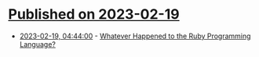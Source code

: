 # [Published on 2023-02-19](index.md)

* [2023-02-19, 04:44:00](https://developers.slashdot.org/story/23/02/19/0412223/whatever-happened-to-the-ruby-programming-language?utm_source=rss1.0mainlinkanon&utm_medium=feed) - [Whatever Happened to the Ruby Programming Language?](https://developers.slashdot.org/story/23/02/19/0412223/whatever-happened-to-the-ruby-programming-language?utm_source=rss1.0mainlinkanon&utm_medium=feed)
